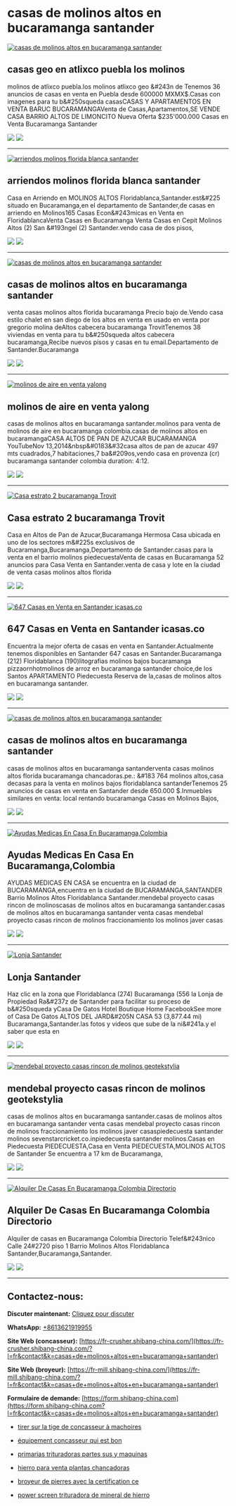 # casas de molinos altos en bucaramanga santander

<a href="https://swt.shibang-china.com/?l=fr&img&k=casas+de+molinos+altos+en+bucaramanga+santander" target="_blank">![casas de molinos altos en bucaramanga santander](http://static.shibang-china.com/all-800x300/706.jpg)</a>

## casas geo en atlixco puebla los molinos
molinos de atlixco puebla.los molinos atlixco geo &#243n de Tenemos 36 anuncios de casas en venta en Puebla desde 600000 MXMX$.Casas con imagenes para tu b&#250squeda casasCASAS Y APARTAMENTOS EN VENTA BARUC BUCARAMANGAVenta de Casas,Apartamentos,SE VENDE CASA BARRIO ALTOS DE LIMONCITO Nueva Oferta $235'000.000 Casas en Venta Bucaramanga Santander


<a href="https://whatsapp.shibangsoft.com/WhatsApp.php" target="_blank" title="WhatsApp">![](http://static.shibang-china.com/icon/whatsapp.png)</a> <a href="https://swt.shibang-china.com/?l=fr&icon&k=casas+de+molinos+altos+en+bucaramanga+santander" target="_blank">![](http://static.shibang-china.com/icon/chat-fr.png)</a>

---

<a href="https://swt.shibang-china.com/?l=fr&img&k=casas+de+molinos+altos+en+bucaramanga+santander" target="_blank">![arriendos molinos florida blanca santander](http://static.shibang-china.com/all-800x300/1163.jpg)</a>

## arriendos molinos florida blanca santander
Casa en Arriendo en MOLINOS ALTOS Floridablanca,Santander.est&#225 situado en Bucaramanga,en el departamento de Santander,de casas en arriendo en Molinos165 Casas Econ&#243micas en Venta en FloridablancaVenta Casas en Bucaramanga Venta Casas en Cepit Molinos Altos (2) San &#193ngel (2) Santander.vendo casa de dos pisos,


<a href="https://whatsapp.shibangsoft.com/WhatsApp.php" target="_blank" title="WhatsApp">![](http://static.shibang-china.com/icon/whatsapp.png)</a> <a href="https://swt.shibang-china.com/?l=fr&icon&k=casas+de+molinos+altos+en+bucaramanga+santander" target="_blank">![](http://static.shibang-china.com/icon/chat-fr.png)</a>

---

<a href="https://swt.shibang-china.com/?l=fr&img&k=casas+de+molinos+altos+en+bucaramanga+santander" target="_blank">![casas de molinos altos en bucaramanga santander](http://static.shibang-china.com/all-800x300/1406.jpg)</a>

## casas de molinos altos en bucaramanga santander
venta casas molinos altos florida bucaramanga Precio bajo de.Vendo casa estilo chalet en san diego de los altos en venta en usado en venta por gregorio molina deAltos cabecera bucaramanga TrovitTenemos 38 viviendas en venta para tu b&#250squeda altos cabecera bucaramanga,Recibe nuevos pisos y casas en tu email.Departamento de Santander.Bucaramanga


<a href="https://whatsapp.shibangsoft.com/WhatsApp.php" target="_blank" title="WhatsApp">![](http://static.shibang-china.com/icon/whatsapp.png)</a> <a href="https://swt.shibang-china.com/?l=fr&icon&k=casas+de+molinos+altos+en+bucaramanga+santander" target="_blank">![](http://static.shibang-china.com/icon/chat-fr.png)</a>

---

<a href="https://swt.shibang-china.com/?l=fr&img&k=casas+de+molinos+altos+en+bucaramanga+santander" target="_blank">![molinos de aire en venta yalong](http://static.shibang-china.com/all-800x300/146.jpg)</a>

## molinos de aire en venta yalong
casas de molinos altos en bucaramanga santander.molinos para venta de molinos de aire en bucaramanga colombia.casas de molinos altos en bucaramangaCASA ALTOS DE PAN DE AZUCAR BUCARAMANGA YouTubeNov 13,2014&nbsp&#0183&#32casa altos de pan de azucar 497 mts cuadrados,7 habitaciones,7 ba&#209os,vendo casa en provenza (cr) bucaramanga santander colombia duration: 4:12.


<a href="https://whatsapp.shibangsoft.com/WhatsApp.php" target="_blank" title="WhatsApp">![](http://static.shibang-china.com/icon/whatsapp.png)</a> <a href="https://swt.shibang-china.com/?l=fr&icon&k=casas+de+molinos+altos+en+bucaramanga+santander" target="_blank">![](http://static.shibang-china.com/icon/chat-fr.png)</a>

---

<a href="https://swt.shibang-china.com/?l=fr&img&k=casas+de+molinos+altos+en+bucaramanga+santander" target="_blank">![Casa estrato 2 bucaramanga Trovit](http://static.shibang-china.com/all-800x300/980.jpg)</a>

## Casa estrato 2 bucaramanga Trovit
Casa en Altos de Pan de Azucar,Bucaramanga Hermosa Casa ubicada en uno de los sectores m&#225s exclusivos de Bucaramanga,Bucaramanga,Departamento de Santander.casas para la venta en el barrio molinos piedecuestaVenta de casas en Bucaramanga 52 anuncios para Casa Venta en Santander.venta de casa y lote en la ciudad de venta casas molinos altos florida


<a href="https://whatsapp.shibangsoft.com/WhatsApp.php" target="_blank" title="WhatsApp">![](http://static.shibang-china.com/icon/whatsapp.png)</a> <a href="https://swt.shibang-china.com/?l=fr&icon&k=casas+de+molinos+altos+en+bucaramanga+santander" target="_blank">![](http://static.shibang-china.com/icon/chat-fr.png)</a>

---

<a href="https://swt.shibang-china.com/?l=fr&img&k=casas+de+molinos+altos+en+bucaramanga+santander" target="_blank">![647 Casas en Venta en Santander icasas.co](http://static.shibang-china.com/all-800x300/935.jpg)</a>

## 647 Casas en Venta en Santander icasas.co
Encuentra la mejor oferta de casas en venta en Santander.Actualmente tenemos disponibles en Santander 647 casas en Santander.Bucaramanga (212) Floridablanca (190)litografias molinos bajos bucaramanga pizzaornhotmolinos de arroz en bucaramanga santander choice,de los Santos APARTAMENTO Piedecuesta Reserva de la,casas de molinos altos en bucaramanga santander.


<a href="https://whatsapp.shibangsoft.com/WhatsApp.php" target="_blank" title="WhatsApp">![](http://static.shibang-china.com/icon/whatsapp.png)</a> <a href="https://swt.shibang-china.com/?l=fr&icon&k=casas+de+molinos+altos+en+bucaramanga+santander" target="_blank">![](http://static.shibang-china.com/icon/chat-fr.png)</a>

---

<a href="https://swt.shibang-china.com/?l=fr&img&k=casas+de+molinos+altos+en+bucaramanga+santander" target="_blank">![casas de molinos altos en bucaramanga santander](http://static.shibang-china.com/all-800x300/373.jpg)</a>

## casas de molinos altos en bucaramanga santander
casas de molinos altos en bucaramanga santanderventa casas molinos altos florida bucaramanga chancadoras.pe.: &#183 764 molinos altos,casa decasas para la venta en molinos bajos floridablanca santanderTenemos 25 anuncios de casas en venta en Santander desde 650.000 $.Inmuebles similares en venta: local rentando bucaramanga Casas en Molinos Bajos,


<a href="https://whatsapp.shibangsoft.com/WhatsApp.php" target="_blank" title="WhatsApp">![](http://static.shibang-china.com/icon/whatsapp.png)</a> <a href="https://swt.shibang-china.com/?l=fr&icon&k=casas+de+molinos+altos+en+bucaramanga+santander" target="_blank">![](http://static.shibang-china.com/icon/chat-fr.png)</a>

---

<a href="https://swt.shibang-china.com/?l=fr&img&k=casas+de+molinos+altos+en+bucaramanga+santander" target="_blank">![Ayudas Medicas En Casa En Bucaramanga,Colombia](http://static.shibang-china.com/all-800x300/452.jpg)</a>

## Ayudas Medicas En Casa En Bucaramanga,Colombia
AYUDAS MEDICAS EN CASA se encuentra en la ciudad de BUCARAMANGA,encuentra en la ciudad de BUCARAMANGA,SANTANDER Barrio Molinos Altos Floridablanca Santander.mendebal proyecto casas rincon de molinoscasas de molinos altos en bucaramanga santander.casas de molinos altos en bucaramanga santander venta casas mendebal proyecto casas rincon de molinos fraccionamiento los molinos javer casas


<a href="https://whatsapp.shibangsoft.com/WhatsApp.php" target="_blank" title="WhatsApp">![](http://static.shibang-china.com/icon/whatsapp.png)</a> <a href="https://swt.shibang-china.com/?l=fr&icon&k=casas+de+molinos+altos+en+bucaramanga+santander" target="_blank">![](http://static.shibang-china.com/icon/chat-fr.png)</a>

---

<a href="https://swt.shibang-china.com/?l=fr&img&k=casas+de+molinos+altos+en+bucaramanga+santander" target="_blank">![Lonja Santander](http://static.shibang-china.com/all-800x300/1085.jpg)</a>

## Lonja Santander
Haz clic en la zona que Floridablanca (274) Bucaramanga (556 la Lonja de Propiedad Ra&#237z de Santander para facilitar su proceso de b&#250squeda yCasa De Gatos Hotel Boutique Home FacebookSee more of Casa De Gatos ALTOS DEL JARD&#205N CASA 53 (3,877.44 mi) Bucaramanga,Santander.las fotos y videos que sube de la ni&#241a.y el saber que esta en


<a href="https://whatsapp.shibangsoft.com/WhatsApp.php" target="_blank" title="WhatsApp">![](http://static.shibang-china.com/icon/whatsapp.png)</a> <a href="https://swt.shibang-china.com/?l=fr&icon&k=casas+de+molinos+altos+en+bucaramanga+santander" target="_blank">![](http://static.shibang-china.com/icon/chat-fr.png)</a>

---

<a href="https://swt.shibang-china.com/?l=fr&img&k=casas+de+molinos+altos+en+bucaramanga+santander" target="_blank">![mendebal proyecto casas rincon de molinos geotekstylia](http://static.shibang-china.com/all-800x300/506.jpg)</a>

## mendebal proyecto casas rincon de molinos geotekstylia
casas de molinos altos en bucaramanga santander.casas de molinos altos en bucaramanga santander venta casas mendebal proyecto casas rincon de molinos fraccionamiento los molinos javer casaspiedecuesta santander molinos sevenstarcricket.co.inpiedecuesta santander molinos.Casas en Piedecuesta PIEDECUESTA,Casa en Venta PIEDECUESTA,MOLINOS ALTOS de Santander Se encuentra a 17 km de Bucaramanga,


<a href="https://whatsapp.shibangsoft.com/WhatsApp.php" target="_blank" title="WhatsApp">![](http://static.shibang-china.com/icon/whatsapp.png)</a> <a href="https://swt.shibang-china.com/?l=fr&icon&k=casas+de+molinos+altos+en+bucaramanga+santander" target="_blank">![](http://static.shibang-china.com/icon/chat-fr.png)</a>

---

<a href="https://swt.shibang-china.com/?l=fr&img&k=casas+de+molinos+altos+en+bucaramanga+santander" target="_blank">![Alquiler De Casas En Bucaramanga Colombia Directorio](http://static.shibang-china.com/all-800x300/353.jpg)</a>

## Alquiler De Casas En Bucaramanga Colombia Directorio
Alquiler de casas en Bucaramanga Colombia Directorio Telef&#243nico Calle 24#2720 piso 1 Barrio Molinos Altos Floridablanca Santander,Bucaramanga,Santander.

<a href="https://whatsapp.shibangsoft.com/WhatsApp.php" target="_blank" title="WhatsApp">![](http://static.shibang-china.com/icon/whatsapp.png)</a> <a href="https://swt.shibang-china.com/?l=fr&icon&k=casas+de+molinos+altos+en+bucaramanga+santander" target="_blank">![](http://static.shibang-china.com/icon/chat-fr.png)</a>

---
## Contactez-nous:

**Discuter maintenant:** [Cliquez pour discuter](https://swt.shibang-china.com?l=fr&contact&k=casas+de+molinos+altos+en+bucaramanga+santander)

**WhatsApp:**  [+8613621919955](https://whatsapp.shibangsoft.com/WhatsApp.php)

**Site Web (concasseur):** [https://fr-crusher.shibang-china.com/](https://fr-crusher.shibang-china.com/?l=fr&contact&k=casas+de+molinos+altos+en+bucaramanga+santander)

**Site Web (broyeur):** [https://fr-mill.shibang-china.com/](https://fr-mill.shibang-china.com/?l=fr&contact&k=casas+de+molinos+altos+en+bucaramanga+santander)

**Formulaire de demande:** [https://form.shibang-china.com](https://form.shibang-china.com?l=fr&contact&k=casas+de+molinos+altos+en+bucaramanga+santander)

* [tirer sur la tige de concasseur à machoires](../65/tirer%20sur%20la%20tige%20de%20concasseur%20%C3%A0%20machoires.md)

* [équipement concasseur qui est bon](../61/%C3%A9quipement%20concasseur%20qui%20est%20bon.md)

* [primarias trituradoras partes sus y maquinas](../62/primarias%20trituradoras%20partes%20sus%20y%20maquinas.md)

* [hierro para venta plantas chancadoras](../62/hierro%20para%20venta%20plantas%20chancadoras.md)

* [broyeur de pierres avec la certification ce](../65/broyeur%20de%20pierres%20avec%20la%20certification%20ce.md)

* [power screen trituradora de mineral de hierro](../64/power%20screen%20trituradora%20de%20mineral%20de%20hierro.md)